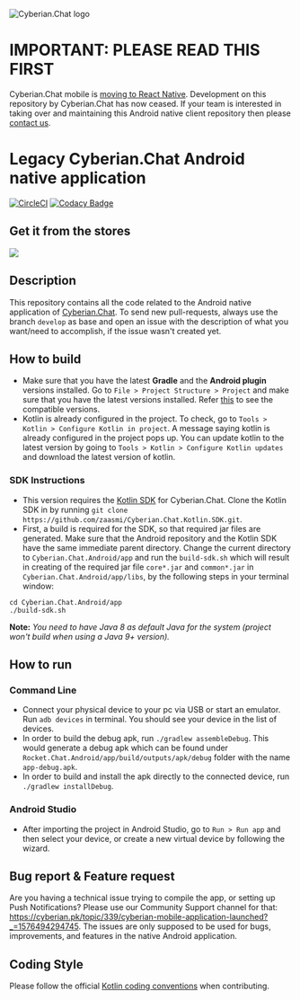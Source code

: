 ![Cyberian.Chat logo](https://cyberian.pk/assets/uploads/system/site-logo.png?v=eer7j4ueaje)

# IMPORTANT:   PLEASE READ THIS FIRST

Cyberian.Chat mobile is [moving to React Native](https://Cyberian.pk/2019/10/11/moving-mobile-apps-to-react/).   Development on this repository by Cyberian.Chat has now ceased.   If your team is interested in taking over and maintaining this Android native client repository then please [contact us](https://cyberian.pk/contact).

# Legacy Cyberian.Chat Android native application

[![CircleCI](https://circleci.com/gh/CyberianChat/Cyberian.Chat.Android/tree/develop.svg?style=shield)](https://circleci.com/gh/CyberianChat/Cyberian.Chat.Android/tree/develop) [![Codacy Badge](https://api.codacy.com/project/badge/Grade/a81156a8682e4649994270d3670c3c83)](https://www.codacy.com/app/matheusjardimb/Cyberian.Chat.Android)

## Get it from the stores

[![](https://user-images.githubusercontent.com/551004/48210349-50649480-e35e-11e8-97d9-74a4331faf3a.png)](https://f-droid.org/en/packages/chat.Cyberian.android/)

## Description

This repository contains all the code related to the Android native application of [Cyberian.Chat](https://github.com/zaasmi/Cyberian.Chat/#about-cyberianchat). To send new pull-requests, always use the branch `develop` as base and open an issue with the description of what you want/need to accomplish, if the issue wasn't created yet.

## How to build

- Make sure that you have the latest **Gradle** and the **Android plugin** versions installed. Go to `File > Project Structure > Project` and make sure that you have the latest versions installed. Refer [this](https://developer.android.com/studio/releases/gradle-plugin.html#updating-gradle) to see the compatible versions.
- Kotlin is already configured in the project. To check, go to `Tools > Kotlin > Configure Kotlin in project`. A message saying kotlin is already configured in the project pops up. You can update kotlin to the latest version by going to `Tools > Kotlin > Configure Kotlin updates` and download the latest version of kotlin.

### SDK Instructions

- This version requires the [Kotlin SDK](https://github.com/zaasmi/Cyberian.Chat.Kotlin.SDK) for Cyberian.Chat. Clone the Kotlin SDK in by running `git clone https://github.com/zaasmi/Cyberian.Chat.Kotlin.SDK.git`.
- First, a build is required for the SDK, so that required jar files are generated. Make sure that the Android repository and the Kotlin SDK have the same immediate parent directory. Change the current directory to `Cyberian.Chat.Android/app` and run the `build-sdk.sh` which will result in creating of the required jar file `core*.jar` and `common*.jar` in `Cyberian.Chat.Android/app/libs`, by the following steps in your terminal window:

```
cd Cyberian.Chat.Android/app
./build-sdk.sh
```

**Note:** *You need to have Java 8 as default Java for the system (project won't build when using a Java 9+ version).*

## How to run

### Command Line

- Connect your physical device to your pc via USB or start an emulator. Run `adb devices` in terminal. You should see your device in the list of devices.
- In order to build the debug apk, run `./gradlew assembleDebug`. This would generate a debug apk which can be found under `Rocket.Chat.Android/app/build/outputs/apk/debug` folder with the name `app-debug.apk`.
- In order to build and install the apk directly to the connected device, run `./gradlew installDebug`.

### Android Studio

- After importing the project in Android Studio, go to `Run > Run app` and then select your device, or create a new virtual device by following the wizard.     

## Bug report & Feature request

Are you having a technical issue trying to compile the app, or setting up Push Notifications? Please use our Community Support channel for that: https://cyberian.pk/topic/339/cyberian-mobile-application-launched?_=1576494294745. The issues are only supposed to be used for bugs, improvements, and features in the native Android application.

## Coding Style

Please follow the official [Kotlin coding conventions](https://kotlinlang.org/docs/reference/coding-conventions.html) when contributing.
